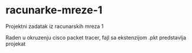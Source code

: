 # racunarke-mreze-1
Projektni zadatak iz racunarskih mreza 1

Raden u okruzenju cisco packet tracer, fajl sa ekstenzijom .pkt predstavlja projekat
